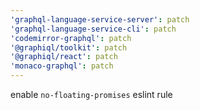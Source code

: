 ```yaml
---
'graphql-language-service-server': patch
'graphql-language-service-cli': patch
'codemirror-graphql': patch
'@graphiql/toolkit': patch
'@graphiql/react': patch
'monaco-graphql': patch
---
```


enable `no-floating-promises` eslint rule

